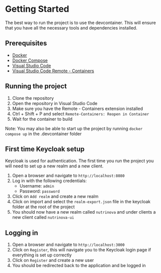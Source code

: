 # Getting Started

The best way to run the project is to use the devcontainer. This will ensure that you have all the necessary tools and dependencies installed.

## Prerequisites

- [Docker](https://docs.docker.com/get-docker/)
- [Docker Compose](https://docs.docker.com/compose/install/)
- [Visual Studio Code](https://code.visualstudio.com/)
- [Visual Studio Code Remote - Containers](https://marketplace.visualstudio.com/items?itemName=ms-vscode-remote.remote-containers)

## Running the project

1. Clone the repository
2. Open the repository in Visual Studio Code
3. Make sure you have the Remote - Containers extension installed
4. Ctrl + Shift + P and select `Remote-Containers: Reopen in Container`
5. Wait for the container to build

Note: You may also be able to start up the project by running `docker compose up` in the .devcontainer folder

## First time Keycloak setup

Keycloak is used for authentication. The first time you run the project you will need to set up a new realm and a new client.

1. Open a browser and navigate to `http://localhost:8080`
2. Log in with the following credentials:
   - Username: `admin`
   - Password: `password`
3. Click on `Add realm` and create a new realm
4. Click on import and select the `realm-export.json` file in the keycloak folder at the root of the project
5. You should now have a new realm called `nutrinova` and under clients a new client called `nutrinova-ui`

## Logging in

1. Open a browser and navigate to `http://localhost:3000`
2. Click on `Register`, this will navigate you to the Keycloak login page if everything is set up correctly
3. Click on `Register` and create a new user
4. You should be redirected back to the application and be logged in
